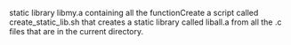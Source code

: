 static library libmy.a containing all the functionCreate a script called create_static_lib.sh that creates a static library called liball.a from all the .c files that are in the current directory.
